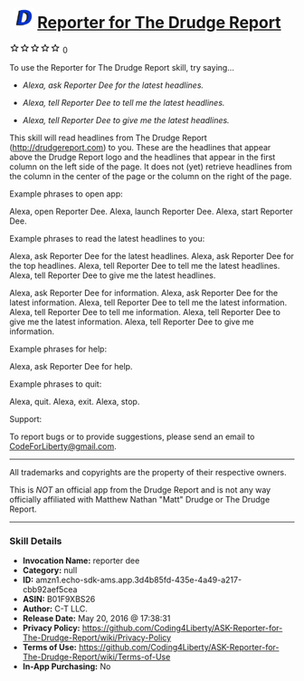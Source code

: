 # &nbsp;<img src="skill_icon" alt="Reporter for The Drudge Report icon" width="36"> [Reporter for The Drudge Report](http://alexa.amazon.com/#skills/amzn1.echo-sdk-ams.app.3d4b85fd-435e-4a49-a217-cbb92aef5cea)
![0 stars](../../images/ic_star_border_black_18dp_1x.png)![0 stars](../../images/ic_star_border_black_18dp_1x.png)![0 stars](../../images/ic_star_border_black_18dp_1x.png)![0 stars](../../images/ic_star_border_black_18dp_1x.png)![0 stars](../../images/ic_star_border_black_18dp_1x.png) 0

To use the Reporter for The Drudge Report skill, try saying...

* *Alexa, ask Reporter Dee for the latest headlines.*

* *Alexa, tell Reporter Dee to tell me the latest headlines.*

* *Alexa, tell Reporter Dee to give me the latest headlines.*

This skill will read headlines from The Drudge Report (http://drudgereport.com) to you. These are the headlines that appear above the Drudge Report logo and the headlines that appear in the first column on the left side of the page. It does not (yet) retrieve headlines from the column in the center of the page or the column on the right of the page.

Example phrases to open app:

Alexa, open Reporter Dee.
Alexa, launch Reporter Dee.
Alexa, start Reporter Dee.


Example phrases to read the latest headlines to you:

Alexa, ask Reporter Dee for the latest headlines.
Alexa, ask Reporter Dee for the top headlines.
Alexa, tell Reporter Dee to tell me the latest headlines.
Alexa, tell Reporter Dee to give me the latest headlines.

Alexa, ask Reporter Dee for information.
Alexa, ask Reporter Dee for the latest information.
Alexa, tell Reporter Dee to tell me the latest information.
Alexa, tell Reporter Dee to tell me information.
Alexa, tell Reporter Dee to give me the latest information.
Alexa, tell Reporter Dee to give me information.

Example phrases for help: 

Alexa, ask Reporter Dee for help. 


Example phrases to quit: 

Alexa, quit.
Alexa, exit. 
Alexa, stop. 


Support: 

To report bugs or to provide suggestions, please send an email to CodeForLiberty@gmail.com.

-------

All trademarks and copyrights are the property of their respective owners.

This is *NOT* an official app from the Drudge Report and is not any way officially affiliated with Matthew Nathan "Matt" Drudge or The Drudge Report.

***

### Skill Details

* **Invocation Name:** reporter dee
* **Category:** null
* **ID:** amzn1.echo-sdk-ams.app.3d4b85fd-435e-4a49-a217-cbb92aef5cea
* **ASIN:** B01F9XBS26
* **Author:** C-T LLC.
* **Release Date:** May 20, 2016 @ 17:38:31
* **Privacy Policy:** https://github.com/Coding4Liberty/ASK-Reporter-for-The-Drudge-Report/wiki/Privacy-Policy
* **Terms of Use:** https://github.com/Coding4Liberty/ASK-Reporter-for-The-Drudge-Report/wiki/Terms-of-Use
* **In-App Purchasing:** No

